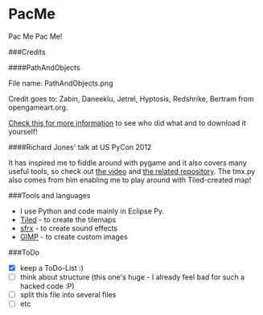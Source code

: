 # PacMe


Pac Me Pac Me!


###Credits



####PathAndObjects

File name: PathAndObjects.png

Credit goes to: Zabin, Daneeklu, Jetrel, Hyptosis, Redshrike, Bertram from opengameart.org.

[Check this for more information](http://opengameart.org/content/rpg-tiles-cobble-stone-paths-town-objects) to see who did what and to download it yourself!


####Richard Jones' talk at US PyCon 2012

It has inspired me to fiddle around with pygame and it also covers many useful tools, so check out [the video](http://pyvideo.org/video/1718/introduction-to-pygame) and [the related repository](https://bitbucket.org/r1chardj0n3s/pygame-tutorial).
The tmx.py also comes from him enabling me to play around with Tiled-created map!

###Tools and languages

* I use Python and code mainly in Eclipse Py.
* [Tiled](http://www.mapeditor.org/) - to create the tilemaps
* [sfrx](http://www.drpetter.se/project_sfx.html) - to create sound effects
* [GIMP](http://www.gimp.org/) - to create custom images



###ToDo

- [x] keep a ToDo-List :)
- [ ] think about structure (this one's huge - I already feel bad for such a hacked code :P)
- [ ] split this file into several files
- [ ] etc
